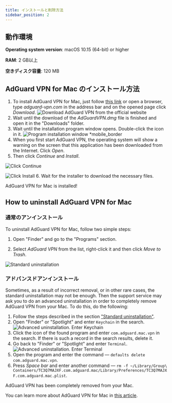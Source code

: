 ```yaml
---
title: インストールと削除方法
sidebar_position: 2
---
```


## 動作環境

**Operating system version**: macOS 10.15 (64-bit) or higher

**RAM**: 2 GB以上

**空きディスク容量**: 120 MB

## AdGuard VPN for Mac のインストール方法

1. To install AdGuard VPN for Mac, just follow [this link](https://agrd.io/mac_vpn) or open a browser, type *adguard-vpn.com* in the address bar and on the opened page click *Download*. ![Download AdGuard VPN from the official website](https://cdn.adguardvpn.com/public/Adguard/kb/vpn-install/mac-install-en.png)
2. Wait until the download of the *AdGuardVPN.dmg* file is finished and open it in the "Downloads" folder.
3. Wait until the installation program window opens. Double-click the icon in it. ![Program installation window *mobile_border](https://cdn.adguardvpn.com/public/Adguard/kb/vpn-install/mac-install-ru-1.png)
4. When you first start AdGuard VPN, the operating system will show a warning on the screen that this application has been downloaded from the Internet. Click *Open*.
5. Then click *Continue* and *Install*.

![Click Continue](https://cdn.adguardvpn.com/public/Adguard/kb/vpn-install/.mac-install-2-en~imageoptim.png)

![Click Install](https://cdn.adguardvpn.com/public/Adguard/kb/vpn-install/mac-install-3-en.png)
6. Wait for the installer to download the necessary files.

AdGuard VPN for Mac is installed!

## How to uninstall AdGuard VPN for Mac

### 通常のアンインストール

To uninstall AdGuard VPN for Mac, follow two simple steps:

1. Open "Finder" and go to the "Programs" section.

2. Select *AdGuard VPN* from the list, right-click it and then click *Move to Trash*.

![Standard uninstallation](https://cdn.adguardvpn.com/public/Adguard/kb/vpn-install/mac-uninstall-1-en.png)

### アドバンスドアンインストール

Sometimes, as a result of incorrect removal, or in other rare cases, the standard uninstallation may not be enough. Then the support service may ask you to do an advanced uninstallation in order to completely remove AdGuard VPN from your Mac. To do this, do the following:

1. Follow the steps described in the section ["Standard uninstallation"](#how-to-uninstall-adguard-vpn-for-mac).
2. Open "Finder" or "Spotlight" and enter `Keychain` in the search. ![Advanced uninstallation. Enter Keychain](https://cdn.adguardvpn.com/public/Adguard/kb/vpn-install/mac-key-chain-en.png)
3. Click the icon of the found program and enter `com.adguard.mac.vpn` in the search. If there is such a record in the search results, delete it.
4. Go back to "Finder" or "Spotlight" and enter `Terminal`. ![Advanced uninstallation. Enter Terminal](https://cdn.adguardvpn.com/public/Adguard/kb/vpn-install/mac-terminal-en.png)
5. Open the program and enter the command — `defaults delete com.adguard.mac.vpn`.
6. Press *Space bar* and enter another command — `rm -f ~/Library/Group\ Containers/TC3Q7MAJXF.com.adguard.mac/Library/Preferences/TC3Q7MAJXF.com.adguard.mac.plist`.

AdGuard VPN has been completely removed from your Mac.

You can learn more about AdGuard VPN for Mac in [this article](/adguard-vpn-for-mac/overview).
